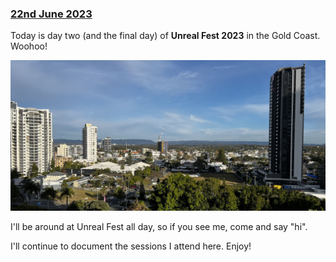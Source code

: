 ### [22nd June 2023](/news/20230622)

Today is day two (and the final day) of **Unreal Fest 2023** in the Gold Coast. Woohoo!

![](/static/gold-coast.jpeg)

I'll be around at Unreal Fest all day, so if you see me, come and say "hi".

I'll continue to document the sessions I attend here. Enjoy!
